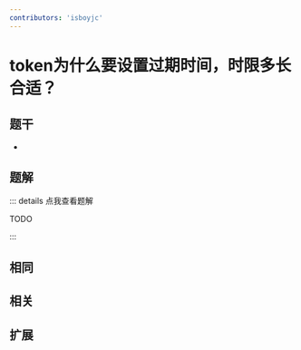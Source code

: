 ```yaml
---
contributors: 'isboyjc'
---
```


# token为什么要设置过期时间，时限多长合适？

## 题干

- 



## 题解

::: details 点我查看题解

  TODO

:::



## 相同


## 相关


## 扩展

